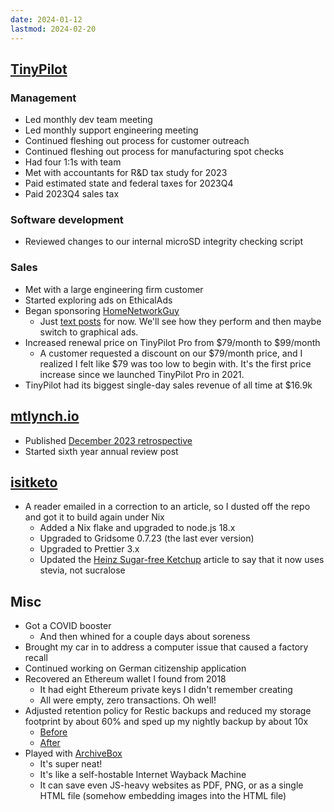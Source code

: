 ```yaml
---
date: 2024-01-12
lastmod: 2024-02-20
---
```


## [TinyPilot](https://tinypilotkvm.com)

### Management

- Led monthly dev team meeting
- Led monthly support engineering meeting
- Continued fleshing out process for customer outreach
- Continued fleshing out process for manufacturing spot checks
- Had four 1:1s with team
- Met with accountants for R&D tax study for 2023
- Paid estimated state and federal taxes for 2023Q4
- Paid 2023Q4 sales tax

### Software development

- Reviewed changes to our internal microSD integrity checking script

### Sales

- Met with a large engineering firm customer
- Started exploring ads on EthicalAds
- Began sponsoring [HomeNetworkGuy](https://homenetworkguy.com/how-to/beginners-guide-to-set-up-home-network-using-opnsense/)
  - Just [text posts](ZHhw.webp) for now. We'll see how they perform and then maybe switch to graphical ads.
- Increased renewal price on TinyPilot Pro from $79/month to $99/month
  - A customer requested a discount on our $79/month price, and I realized I felt like $79 was too low to begin with. It's the first price increase since we launched TinyPilot Pro in 2021.
- TinyPilot had its biggest single-day sales revenue of all time at $16.9k

## [mtlynch.io](https://mtlynch.io)

- Published [December 2023 retrospective](https://mtlynch.io/retrospectives/2024/01/)
- Started sixth year annual review post

## [isitketo](https://isitketo.org)

- A reader emailed in a correction to an article, so I dusted off the repo and got it to build again under Nix
  - Added a Nix flake and upgraded to node.js 18.x
  - Upgraded to Gridsome 0.7.23 (the last ever version)
  - Upgraded to Prettier 3.x
  - Updated the [Heinz Sugar-free Ketchup](https://isitketo.org/heinz-tomato-ketchup-no-sugar-added) article to say that it now uses stevia, not sucralose

## Misc

- Got a COVID booster
  - And then whined for a couple days about soreness
- Brought my car in to address a computer issue that caused a factory recall
- Continued working on German citizenship application
- Recovered an Ethereum wallet I found from 2018
  - It had eight Ethereum private keys I didn't remember creating
  - All were empty, zero transactions. Oh well!
- Adjusted retention policy for Restic backups and reduced my storage footprint by about 60% and sped up my nightly backup by about 10x
  - [Before](/2024-01-05/UGFr.webp)
  - [After](PXho.webp)
- Played with [ArchiveBox](https://github.com/ArchiveBox/ArchiveBox)
  - It's super neat!
  - It's like a self-hostable Internet Wayback Machine
  - It can save even JS-heavy websites as PDF, PNG, or as a single HTML file (somehow embedding images into the HTML file)
